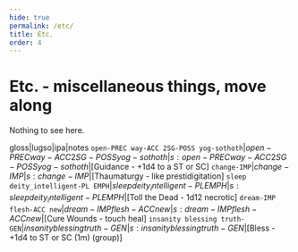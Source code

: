 ```yaml
---
hide: true
permalink: /etc/
title: Etc.
order: 4
---
```


# Etc. - miscellaneous things, move along

Nothing to see here.

gloss|lugso|ipa|notes
`open-PREC way-ACC 2SG-POSS yog-sothoth`|${open-PREC way-ACC 2SG-POSS yog-sothoth}$|${s: open-PREC way-ACC 2SG-POSS yog-sothoth}$|[Guidance - +1d4 to a ST or SC]
`change-IMP`|${change-IMP}$|${s: change-IMP}$|[Thaumaturgy - like prestidigitation]
`sleep deity_intelligent-PL EMPH`|${sleep deity_intelligent-PL EMPH}$|${s: sleep deity_intelligent-PL EMPH}$|[Toll the Dead - 1d12 necrotic]
`dream-IMP flesh-ACC new`|${dream-IMP flesh-ACC new}$|${s: dream-IMP flesh-ACC new}$|[Cure Wounds - touch heal]
`insanity blessing truth-GEN`|${insanity blessing truth-GEN}$|${s: insanity blessing truth-GEN}$|[Bless - +1d4 to ST or SC (1m) (group)]